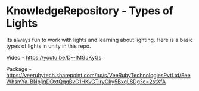 # KnowledgeRepository - Types of Lights

Its always fun to work with lights and learning about lighting. Here is a basic types of lights in unity in this repo.

Video - https://youtu.be/D--IMGJKyGs

Package - https://veerubytech.sharepoint.com/:u:/s/VeeRubyTechnologiesPvtLtd/EeeWhsmYa-BNpljgDOxtQqgBvG1HKvGTlryGky5BxqL8Dg?e=2stXfA
